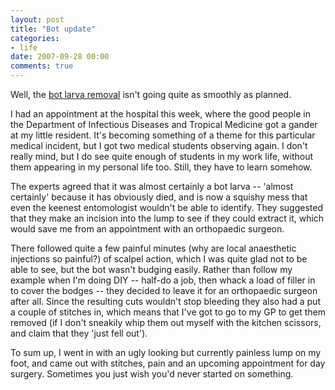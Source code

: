 ```yaml
---
layout: post
title: "Bot update"
categories:
- life
date: 2007-09-28 00:00
comments: true
---
```


<p>Well, the <a href="http://www.rousette.org.uk/blog/archives/incubation/">bot larva removal</a> isn't going quite as smoothly as planned.</p>

<p>I had an appointment at the hospital this week, where the good people in the Department of Infectious Diseases and Tropical Medicine got a gander at my little resident. It's becoming something of a theme for this particular medical incident, but I got two medical students observing again. I don't really mind, but I do see quite enough of students in my work life, without them appearing in my personal life too. Still, they have to learn somehow.</p>

<p>The experts agreed that it was almost certainly a bot larva -- 'almost certainly' because it has obviously died, and is now a squishy mess that even the keenest entomologist wouldn't be able to identify. They suggested that they make an incision into the lump to see if they could extract it, which would save me from an appointment with an orthopaedic surgeon.</p>

<p>There followed quite a few painful minutes (why are local anaesthetic injections so painful?) of scalpel action, which I was quite glad not to be able to see, but the bot wasn't budging easily. Rather than follow my example when I'm doing DIY -- half-do a job, then whack a load of filler in to cover the bodges -- they decided to leave it for an orthopaedic surgeon after all. Since the resulting cuts wouldn't stop bleeding they also had a put a couple of stitches in, which means that I've got to go to my GP to get them removed (if I don't sneakily whip them out myself with the kitchen scissors, and claim that they 'just fell out').</p>

<p>To sum up, I went in with an ugly looking but currently painless lump on my foot, and came out with stitches, pain and an upcoming appointment for day surgery. Sometimes you just wish you'd never started on something.</p>


